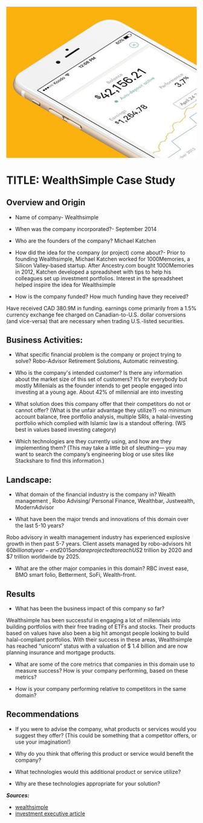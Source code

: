 ![wealthsimple](wealthsimple.jpg)


# TITLE: WealthSimple Case Study
## Overview and Origin

* Name of company- Wealthsimple

* When was the company incorporated?- September 2014

* Who are the founders of the company? Michael Katchen

* How did the idea for the company (or project) come about?- Prior to founding Wealthsimple, Michael Katchen worked for 1000Memories, a Silicon Valley-based startup. After Ancestry.com bought 1000Memories in 2012, Katchen developed a spreadsheet with tips to help his colleagues set up investment portfolios. Interest in the spreadsheet helped inspire the idea for Wealthsimple

* How is the company funded? How much funding have they received?

Have received CAD 380.9M in funding. earnings come primarily from a 1.5% currency exchange fee charged on Canadian-to-U.S. dollar conversions (and vice-versa) that are necessary when trading U.S.-listed securities.


## Business Activities:

* What specific financial problem is the company or project trying to solve? Robo-Advisor Retirement Solutions, Automatic reinvesting.

* Who is the company's intended customer?  Is there any information about the market size of this set of customers? It’s for everybody but mostly Millenials as the founder intends to get people engaged into investing at a young age. About 42% of millennial are into investing

* What solution does this company offer that their competitors do not or cannot offer? (What is the unfair advantage they utilize?)
-no minimum account balance, free portfolio analysis, multiple SRIs,  a halal-investing portfolio  which complied with Islamic law is a standout offering. (WS best in values based investing category)


* Which technologies are they currently using, and how are they implementing them? (This may take a little bit of sleuthing–– you may want to search the company’s engineering blog or use sites like Stackshare to find this information.)




## Landscape:

* What domain of the financial industry is the company in?  Wealth management , Robo Advising/ Personal Finance, Wealthbar, Justwealth, ModernAdvisor

* What have been the major trends and innovations of this domain over the last 5-10 years? 

Robo advisory in wealth management industry has experienced explosive growth in then past 5-7 years. Client assets managed by robo-advisors hit $60 billion at year-end 2015 and are projected to reach US$2 trillion by 2020 and $7 trillion worldwide by 2025.

* What are the other major companies in this domain?
RBC invest ease, BMO smart folio, Betterment, SoFi, Wealth-front.

## Results

* What has been the business impact of this company so far? 

Wealthsimple has been successful in engaging a lot of millennials into building portfolios with their free trading of ETFs and stocks. Their products based on values have also been a big hit amongst people looking to build halal-compliant portfolios. With their success in these areas, Wealthsimple has reached “unicorn” status with a valuation of $ 1.4 billion and are now planning insurance and mortgage products.


* What are some of the core metrics that companies in this domain use to measure success? How is your company performing, based on these metrics?

* How is your company performing relative to competitors in the same domain?

## Recommendations

* If you were to advise the company, what products or services would you suggest they offer? (This could be something that a competitor offers, or use your imagination!)

* Why do you think that offering this product or service would benefit the company?

* What technologies would this additional product or service utilize?

* Why are these technologies appropriate for your solution?



***Sources:***
- [wealthsimple](https://www.wealthsimple.com/en-ca/)
- [investment executive article](https://www.investmentexecutive.com/news/industry-news/wealthsimple-raises-114-million-in-financing-round/)
